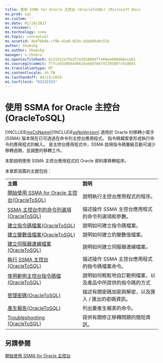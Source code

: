 ```yaml
---
title: 使用 SSMA for Oracle 主控台 (OracleToSQL) |Microsoft Docs
ms.prod: sql
ms.custom: ''
ms.date: 01/19/2017
ms.reviewer: ''
ms.technology: ssma
ms.topic: conceptual
ms.assetid: 4e47bb04-cf9b-41a0-923e-bdab9ba0c51d
author: Shamikg
ms.author: Shamikg
manager: v-thobro
ms.openlocfilehash: 6131551a793257e201809dff469ee0980b8ece61
ms.sourcegitcommit: f7fced330b64d6616aeb8766747295807c92dd41
ms.translationtype: MT
ms.contentlocale: zh-TW
ms.lasthandoff: 04/23/2019
ms.locfileid: "63132333"
---
```

# <a name="working-with-ssma-for-oracle-console-oracletosql"></a>使用 SSMA for Oracle 主控台 (OracleToSQL)
[!INCLUDE[msCoName](../../includes/msconame_md.md)][!INCLUDE[ssNoVersion](../../includes/ssnoversion-md.md)] 適用於 Oracle 的移轉小幫手 (SSMA) 版本現在已可透過在命令列主控台應用程式。 指令碼檔案會形成執行命令的應用程式的輸入。 是主控台應用程式中，SSMA 啟用指令碼層級互動可減少移轉週期，並調整的移轉工作。  
  
本節說明使用 SSMA 主控台應用程式的 Oracle 資料庫移轉程序。  
  
本章節涵蓋的主題包括：  
  
|||  
|-|-|  
|**主題**|**說明**|  
|[開始使用 SSMA for Oracle 主控台&#40;OracleToSQL&#41;](../../ssma/oracle/getting-started-with-ssma-for-oracle-console-oracletosql.md)|說明執行主控台應用程式的程序。|  
|[SSMA 主控台中的命令列選項&#40;OracleToSQL&#41;](../../ssma/oracle/command-line-options-in-ssma-console-oracletosql.md)|描述操作 SSMA 主控台應用程式的命令列選項和參數。|  
|[建立指令碼檔案&#40;OracleToSQL&#41;](../../ssma/oracle/creating-script-files-oracletosql.md)|說明如何建立指令碼檔案。|  
|[建立變數值檔案&#40;OracleToSQL&#41;](../../ssma/oracle/creating-variable-value-files-oracletosql.md)|說明如何建立的變數值檔案。|  
|[建立伺服器連線檔案&#40;OracleToSQL&#41;](../../ssma/oracle/creating-the-server-connection-files-oracletosql.md)|說明如何建立伺服器連線檔案。|  
|[執行 SSMA 主控台&#40;OracleToSQL&#41;](../../ssma/oracle/executing-the-ssma-console-oracletosql.md)|描述操作 SSMA 主控台應用程式的指令碼檔案命令。|  
|[使用範例主控台指令碼檔&#40;OracleToSQL&#41;](../../ssma/oracle/working-with-the-sample-console-script-files-oracletosql.md)|說明如何輕鬆地自訂範例檔案，以及產品中所提供的指令碼的方式|  
|[管理密碼&#40;OracleToSQL&#41;](../../ssma/oracle/managing-passwords-oracletosql.md)|描述有關密碼加密與解密，以及匯入 / 匯出的密碼資訊。|  
|[產生報告&#40;OracleToSQL&#41;](../../ssma/oracle/generating-reports-oracletosql.md)|列出要產生報表的命令。|  
|[Troubleshooting &#40;OracleToSQL&#41;](../../ssma/oracle/troubleshooting-oracletosql.md)|提供有關修正移轉問題的簡短資訊。|  
  
## <a name="see-also"></a>另請參閱  
[開始使用 SSMA for Oracle 主控台](getting-started-with-ssma-for-oracle-console-oracletosql.md)  
  
